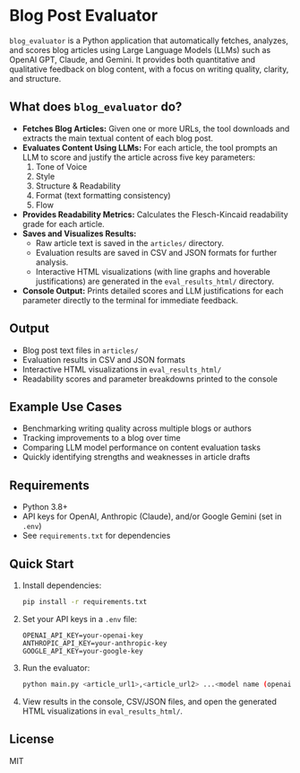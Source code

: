 # Blog Post Evaluator

`blog_evaluator` is a Python application that automatically fetches, analyzes, and scores blog articles using Large Language Models (LLMs) such as OpenAI GPT, Claude, and Gemini. It provides both quantitative and qualitative feedback on blog content, with a focus on writing quality, clarity, and structure.

## What does `blog_evaluator` do?
- **Fetches Blog Articles:** Given one or more URLs, the tool downloads and extracts the main textual content of each blog post.
- **Evaluates Content Using LLMs:** For each article, the tool prompts an LLM to score and justify the article across five key parameters:
  1. Tone of Voice
  2. Style
  3. Structure & Readability
  4. Format (text formatting consistency)
  5. Flow
- **Provides Readability Metrics:** Calculates the Flesch-Kincaid readability grade for each article.
- **Saves and Visualizes Results:**
  - Raw article text is saved in the `articles/` directory.
  - Evaluation results are saved in CSV and JSON formats for further analysis.
  - Interactive HTML visualizations (with line graphs and hoverable justifications) are generated in the `eval_results_html/` directory.
- **Console Output:** Prints detailed scores and LLM justifications for each parameter directly to the terminal for immediate feedback.

## Output
- Blog post text files in `articles/`
- Evaluation results in CSV and JSON formats
- Interactive HTML visualizations in `eval_results_html/`
- Readability scores and parameter breakdowns printed to the console

## Example Use Cases
- Benchmarking writing quality across multiple blogs or authors
- Tracking improvements to a blog over time
- Comparing LLM model performance on content evaluation tasks
- Quickly identifying strengths and weaknesses in article drafts

## Requirements
- Python 3.8+
- API keys for OpenAI, Anthropic (Claude), and/or Google Gemini (set in `.env`)
- See `requirements.txt` for dependencies

## Quick Start
1. Install dependencies:
   ```bash
   pip install -r requirements.txt
   ```
2. Set your API keys in a `.env` file:
   ```env
   OPENAI_API_KEY=your-openai-key
   ANTHROPIC_API_KEY=your-anthropic-key
   GOOGLE_API_KEY=your-google-key
   ```
3. Run the evaluator:
   ```bash
   python main.py <article_url1>,<article_url2> ...<model name (openai, claude, gemini, all)
   ```
4. View results in the console, CSV/JSON files, and open the generated HTML visualizations in `eval_results_html/`.

## License
MIT
